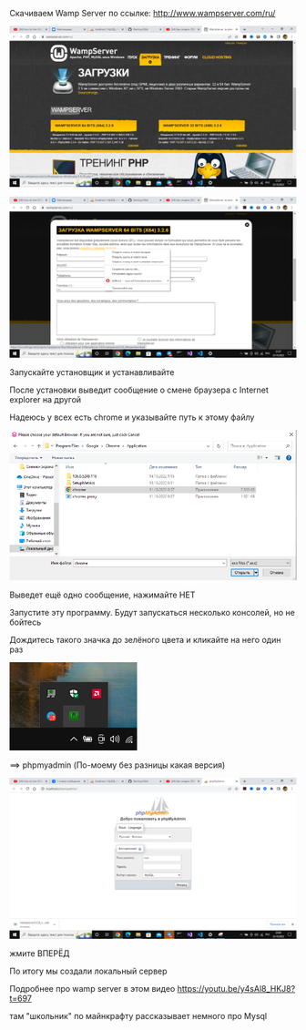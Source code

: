 Скачиваем Wamp Server по ссылке: http://www.wampserver.com/ru/

![image info](/two\server\БазыДанных\Базы_Данных\About\img\unknown_2022.10.23-21.27.png)

![image info](/two\server\БазыДанных\Базы_Данных\About\img\unknown_2022.10.23-21.27_1.png)

Запускайте установщик и устанавливайте

После установки выведит сообщение о смене браузера с Internet explorer на другой

Надеюсь у всех есть chrome и указывайте путь к этому файлу

![image info](/two\server\БазыДанных\Базы_Данных\About\img\Снимок.PNG)

Выведет ещё одно сообщение, нажимайте НЕТ

Запустите эту программу. Будут запускаться несколько консолей, но не бойтесь

Дождитесь такого значка до зелёного цвета и кликайте на него один раз

![image info](/two\server\БазыДанных\Базы_Данных\About\img\Снимок2.PNG)

==> phpmyadmin (По-моему без разницы какая версия)

![image info](/two\server\БазыДанных\Базы_Данных\About\img\Снимокэкрана(13).png)

жмите ВПЕРЁД

По итогу мы создали локальный сервер

Подробнее про wamp server в этом видео https://youtu.be/y4sAl8_HKJ8?t=697

там "школьник" по майнкрафту рассказывает немного про Mysql